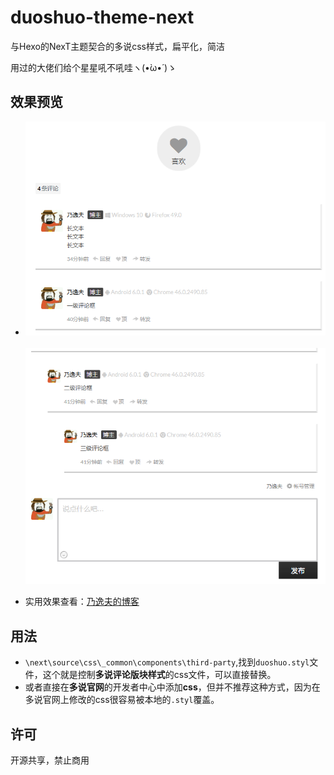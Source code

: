 # duoshuo-theme-next

与Hexo的NexT主题契合的多说css样式，扁平化，简洁

用过的大佬们给个星星吼不吼哇ヽ(•̀ω•́ )ゝ

## 效果预览

- ![img](imgs/1.png)
  ​      		   ![img](imgs/2.png)


- 实用效果查看：[乃逸夫的博客](http://lnaif.github.io/2016/duoshuo-theme-next/#more)

## 用法

- `\next\source\css\_common\components\third-party`,找到`duoshuo.styl`文件，这个就是控制**多说评论版块样式**的css文件，可以直接替换。
- 或者直接在**多说官网**的开发者中心中添加**css**，但并不推荐这种方式，因为在多说官网上修改的css很容易被本地的`.styl`覆盖。

## 许可

开源共享，禁止商用
